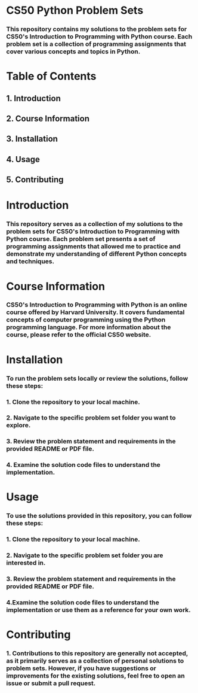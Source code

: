 # CS50 Python Problem Sets

### This repository contains my solutions to the problem sets for CS50's Introduction to Programming with Python course. Each problem set is a collection of programming assignments that cover various concepts and topics in Python.

# Table of Contents

## 1. Introduction
## 2. Course Information
## 3. Installation
## 4. Usage
## 5. Contributing

# Introduction

### This repository serves as a collection of my solutions to the problem sets for CS50's Introduction to Programming with Python course. Each problem set presents a set of programming assignments that allowed me to practice and demonstrate my understanding of different Python concepts and techniques.

# Course Information

### CS50's Introduction to Programming with Python is an online course offered by Harvard University. It covers fundamental concepts of computer programming using the Python programming language. For more information about the course, please refer to the official CS50 website.

# Installation

### To run the problem sets locally or review the solutions, follow these steps:

### 1. Clone the repository to your local machine.
### 2. Navigate to the specific problem set folder you want to explore.
### 3. Review the problem statement and requirements in the provided README or PDF file.
### 4. Examine the solution code files to understand the implementation.

# Usage

### To use the solutions provided in this repository, you can follow these steps:

### 1. Clone the repository to your local machine.
### 2. Navigate to the specific problem set folder you are interested in.
### 3. Review the problem statement and requirements in the provided README or PDF file.
### 4.Examine the solution code files to understand the implementation or use them as a reference for your own work.

# Contributing
### 1. Contributions to this repository are generally not accepted, as it primarily serves as a collection of personal solutions to problem sets. However, if you have suggestions or improvements for the existing solutions, feel free to open an issue or submit a pull request.
